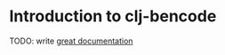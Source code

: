 # Introduction to clj-bencode

TODO: write [great documentation](http://jacobian.org/writing/what-to-write/)
